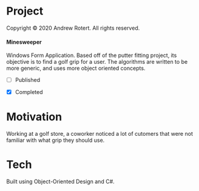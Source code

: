 # Project
Copyright © 2020 Andrew Rotert. All rights reserved.
#### Minesweeper
Windows Form Application. Based off of the putter fitting project, its objective is to find a golf grip for a user. The algorithms are written to be more generic, and uses more object oriented concepts. 

- [ ] Published
- [x] Completed


# Motivation
Working at a golf store, a coworker noticed a lot of cutomers that were not familiar with what grip they should use. 


# Tech
Built using Object-Oriented Design and C#.

